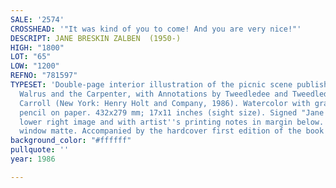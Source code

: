 ```yaml
---
SALE: '2574'
CROSSHEAD: '"It was kind of you to come! And you are very nice!"'
DESCRIPT: JANE BRESKIN ZALBEN  (1950-)
HIGH: "1800"
LOT: "65"
LOW: "1200"
REFNO: "781597"
TYPESET: 'Double-page interior illustration of the picnic scene published in <i>The
  Walrus and the Carpenter, with Annotations by Tweedledee and Tweedledum</i> by Lewis
  Carroll (New York: Henry Holt and Company, 1986). Watercolor with graphite and colored
  pencil on paper. 432x279 mm; 17x11 inches (sight size). Signed "Jane Zalben" in
  lower right image and with artist''s printing notes in margin below. Cornered to
  window matte. Accompanied by the hardcover first edition of the book signed by Zalben.'
background_color: "#ffffff"
pullquote: ''
year: 1986

---
```

